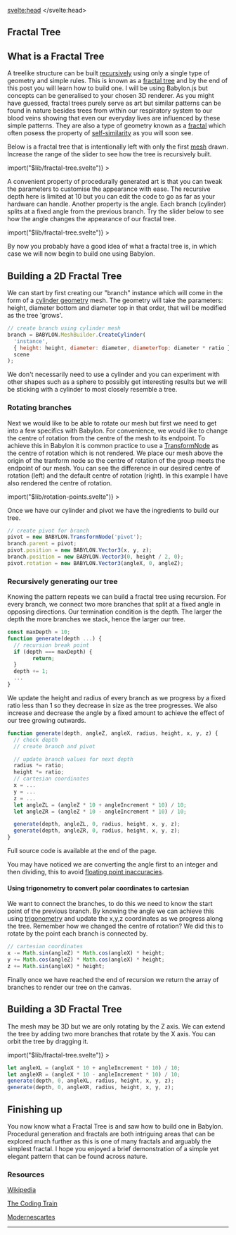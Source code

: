<script>
import GithubStar from "$lib/GithubStar.svelte";
import Lazy from "$lib/Lazy.svelte";
import '$lib/styles/vscode-dark.css';
</script>

<svelte:head>
	<title>Fractal Trees | Sergen Karaoglan</title>
	<meta name="description" content="Build and learnt about fractal trees with a interactive 3D fractal tree generator." />
</svelte:head>

<article class="max-sm:mx-4 prose lg:prose-xl m-auto pt-16">

# Fractal Tree

## What is a Fractal Tree

A treelike structure can be built [recursively](https://en.wikipedia.org/wiki/Recursion_(computer_science)) using only a single type of geometry and simple rules. This is known as a [fractal tree](https://en.wikipedia.org/wiki/Fractal_canopy) and by the end of this post you will learn how to build one. I will be using Babylon.js but concepts can be generalised to your chosen 3D renderer. As you might have guessed, fractal trees purely serve as art but similar patterns can be found in nature besides trees from within our respiratory system to our blood veins showing that even our everyday lives are influenced by these simple patterns. They are also a type of geometry known as a [fractal](https://en.wikipedia.org/wiki/Fractal) which often posess the property of [self-similarity](https://en.wikipedia.org/wiki/Self-similarity) as you will soon see.

Below is a fractal tree that is intentionally left with only the first [mesh](https://en.wikipedia.org/wiki/Polygon_mesh) drawn. Increase the range of the slider to see how the tree is recursively built.


<div class="m-auto mb-20 h-80 w-80 sm:h-96 sm:w-96">
  <Lazy
	this={() => import("$lib/fractal-tree.svelte")}
	>
	<svelte:fragment slot="component" let:Component>
		<Component showDepth={true} curDepth={0} />
	</svelte:fragment>
</Lazy>
</div>

A convenient property of procedurally generated art is that you can tweak the parameters to customise the appearance with ease. The recursive depth here is limited at 10 but you can edit the code to go as far as your hardware can handle. Another property is the angle. Each branch (cylinder) splits at a fixed angle from the previous branch.
Try the slider below to see how the angle changes the appearance of our fractal tree.

<div class="m-auto mb-20 h-80 w-80 sm:h-96 sm:w-96">
  <Lazy
	this={() => import("$lib/fractal-tree.svelte")}
	>
	<svelte:fragment slot="component" let:Component>
		<Component showAngle={true} />
	</svelte:fragment>
</Lazy>
</div>

By now you probably have a good idea of what a fractal tree is, in which case we will now begin to build one using Babylon.

## Building a 2D Fractal Tree

We can start by first creating our "branch" instance which will come in the form of a [cylinder geometry](https://threejs.org/docs/index.html#api/en/geometries/CylinderGeometry) mesh. The geometry will take the parameters: height, diameter bottom and diameter top in that order, that will be modified as the tree 'grows'.

```jsx
// create branch using cylinder mesh
branch = BABYLON.MeshBuilder.CreateCylinder(
  'instance',
  { height: height, diameter: diameter, diameterTop: diameter * ratio },
  scene
);
```

We don't necessarily need to use a cylinder and you can experiment with other shapes such as a sphere to possibly get interesting results but we will be sticking with a cylinder to most closely resemble a tree.

### Rotating branches

Next we would like to be able to rotate our mesh but first we need to get into a few specifics with Babylon. For convenience, we would like to change the centre of rotation from the centre of the mesh to its endpoint. To achieve this in Babylon it is common practice to use a [TransformNode](https://doc.babylonjs.com/typedoc/classes/BABYLON.TransformNode) as the centre of rotation which is not rendered. We place our mesh above the origin of the tranform node so the centre of rotation of the group meets the endpoint of our mesh. You can see the difference in our desired centre of rotation (left) and the default centre of rotation (right). In this example I have also rendered the centre of rotation.

<div class="m-auto mb-20 h-80 w-80 sm:h-96 sm:w-96">
<Lazy
	this={() => import("$lib/rotation-points.svelte")}
	>
	<svelte:fragment slot="component" let:Component>
		<Component />
	</svelte:fragment>
</Lazy>
</div>

Once we have our cylinder and pivot we have the ingredients to build our tree.

```jsx
// create pivot for branch
pivot = new BABYLON.TransformNode('pivot');
branch.parent = pivot;
pivot.position = new BABYLON.Vector3(x, y, z);
branch.position = new BABYLON.Vector3(0, height / 2, 0);
pivot.rotation = new BABYLON.Vector3(angleX, 0, angleZ);
```

### Recursively generating our tree

Knowing the pattern repeats we can build a fractal tree using recursion. For every branch, we connect two more branches that split at a fixed angle in opposing directions.
Our termination condition is the depth. The larger the depth the more branches we stack, hence the larger our tree.

```jsx
const maxDepth = 10;
function generate(depth ...) {
  // recursion break point
  if (depth === maxDepth) {
		return;
  }
  depth += 1;
  ...
}
```

We update the height and radius of every branch as we progress by a fixed ratio less than 1 so they decrease in size as the tree progresses. We also increase and decrease the angle by a fixed amount to achieve the effect of our tree growing outwards.


```jsx
function generate(depth, angleZ, angleX, radius, height, x, y, z) {
  // check depth
  // create branch and pivot

  // update branch values for next depth
  radius *= ratio;
  height *= ratio;
  // cartesian coordinates
  x = ...
  y = ...
  z = ...
  let angleZL = (angleZ * 10 + angleIncrement * 10) / 10;
  let angleZR = (angleZ * 10 - angleIncrement * 10) / 10;

  generate(depth, angleZL, 0, radius, height, x, y, z);
  generate(depth, angleZR, 0, radius, height, x, y, z);
}
```
<figcaption>Full source code is available at the end of the page.</figcaption>

You may have noticed we are converting the angle first to an integer and then dividing, this to avoid [floating point inaccuracies](https://www.w3schools.com/js/tryit.asp?filename=tryjs_numbers_inaccurate3).

#### Using trigonometry to convert polar coordinates to cartesian

We want to connect the branches, to do this we need to know the start point of the previous branch. By knowing the angle we can achieve this using [trigonometry](https://en.wikipedia.org/wiki/Trigonometry.) and update the x,y,z coordinates as we progress along the tree. Remember how we changed the centre of rotation? We did this to rotate by the point each branch is connected by.

```jsx
// cartesian coordinates
x -= Math.sin(angleZ) * Math.cos(angleX) * height;
y += Math.cos(angleZ) * Math.cos(angleX) * height;
z += Math.sin(angleX) * height;
```

Finally once we have reached the end of recursion we return the array of branches to render our tree on the canvas.

## Building a 3D Fractal Tree

The mesh may be 3D but we are only rotating by the Z axis. We can extend the tree by adding two more branches that rotate by the X axis. You can orbit the tree by dragging it.

<div class="m-auto mb-20 h-80 w-80 sm:h-96 sm:w-96">
    <Lazy
    this={() => import("$lib/fractal-tree.svelte")}
    >
    <svelte:fragment slot="component" let:Component>
      <Component curDepth={7} maxDepth={7} is3D={true}  />
    </svelte:fragment>
  </Lazy>
</div>

```jsx
let angleXL = (angleX * 10 + angleIncrement * 10) / 10;
let angleXR = (angleX * 10 - angleIncrement * 10) / 10;
generate(depth, 0, angleXL, radius, height, x, y, z);
generate(depth, 0, angleXR, radius, height, x, y, z);
```

## Finishing up

You now know what a Fractal Tree is and saw how to build one in Babylon. Procedural generation and fractals are both intriguing areas that can be explored much further as this is one of many fractals and arguably the simplest fractal. I hope you enjoyed a brief demonstration of a simple yet elegant pattern that can be found across nature.


### Resources

[Wikipedia](https://en.wikipedia.org/wiki/Fractal_canopy)

[The Coding Train](https://www.youtube.com/watch?v=0jjeOYMjmDU)

[Modernescartes](https://www.moderndescartes.com/essays/plants/)

___

<!-- [Source code](https://github.com/SergenKaraoglan/sergen-karaoglan-portfolio/blob/main/components/fractal-tree.jsx) -->
<GithubStar />
</article>

